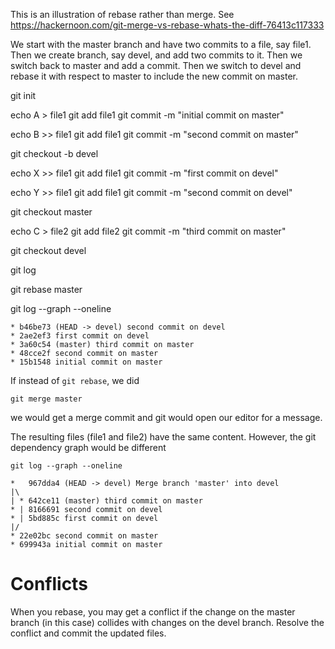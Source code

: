 This is an illustration of rebase rather than merge.
See https://hackernoon.com/git-merge-vs-rebase-whats-the-diff-76413c117333


We start with the master branch and have two commits to a file, say file1.
Then we create branch, say devel, and add two commits to it.
Then we switch back to master and add a commit.
Then we switch to devel and rebase it with respect to master to include
the new commit on master.


git init


echo A > file1
git add file1
git commit -m "initial commit on master"

echo B >> file1
git add file1
git commit -m "second commit on master"

git checkout -b devel


echo X >> file1
git add file1
git commit -m "first commit on devel"

echo Y >> file1
git add file1
git commit -m "second commit on devel"

git checkout master

echo C > file2
git add file2
git commit -m "third commit on master"


git checkout devel

git log

git rebase master

git log --graph --oneline

```
* b46be73 (HEAD -> devel) second commit on devel
* 2ae2ef3 first commit on devel
* 3a60c54 (master) third commit on master
* 48cce2f second commit on master
* 15b1548 initial commit on master
```

If instead of `git rebase`, we did 
```
git merge master
```
we would get a merge commit and git would open our editor for a message.


The resulting files (file1 and file2) have the same content.
However, the git dependency graph would be different
```
git log --graph --oneline
```
```
*   967dda4 (HEAD -> devel) Merge branch 'master' into devel
|\  
| * 642ce11 (master) third commit on master
* | 8166691 second commit on devel
* | 5bd885c first commit on devel
|/  
* 22e02bc second commit on master
* 699943a initial commit on master
```



# Conflicts

When you rebase, you may get a conflict if the change on the master branch (in this case)
collides with changes on the devel branch.
Resolve the conflict and commit the updated files.
